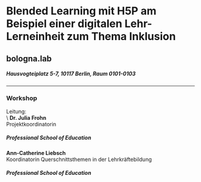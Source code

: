 # Blended Learning mit H5P am Beispiel einer digitalen Lehr-Lerneinheit zum Thema Inklusion
## bologna.lab   
##### Hausvogteiplatz 5-7, 10117 Berlin, Raum 0101-0103
---
### Workshop
Leitung: \
\ 
**Dr. Julia Frohn**  
Projektkoordinatorin 
##### Professional School of Education 
**Ann-Catherine Liebsch**  
Koordinatorin Querschnittsthemen in der Lehrkräftebildung
##### Professional School of Education 
